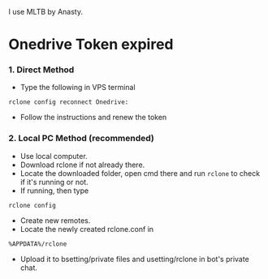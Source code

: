 I use MLTB by Anasty.

# Onedrive Token expired
### 1. Direct Method
- Type the following in VPS terminal
```
rclone config reconnect Onedrive:
```
- Follow the instructions and renew the token

### 2. Local PC Method (recommended)
- Use local computer.
- Download rclone if not already there.
- Locate the downloaded folder, open cmd there and run `rclone` to check if it's running or not.
- If running, then type
```
rclone config
```
- Create new remotes.
- Locate the newly created rclone.conf in 
```
%APPDATA%/rclone
```
- Upload it to bsetting/private files and usetting/rclone in bot's private chat.
